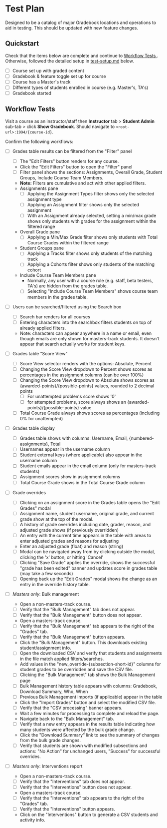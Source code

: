 # Test Plan

Designed to be a catalog of major Gradebook locations and operations to aid in testing. This should be updated with new feature changes.

## Quickstart

Check that the items below are complete and continue to [Workflow Tests
](#workflow-tests). Otherwise, followed the detailed setup in [test-setup.md](./test-setup.md) below.

- [ ] Course set up with graded content
- [ ] Gradebook & feature toggle set up for course
- [ ] Course has a Master's track
- [ ] Different types of students enrolled in course (e.g. Master's, TA's)
- [ ] Gradebook started

## Workflow Tests

Visit a course as an instructor/staff then **Instructor** tab > **Student Admin** sub-tab > click **Show Gradebook**. Should navigate to `<root-url>:1994/{course-id}`.

Confirm the following workflows:

- [ ] Grades table results can be filtered from the "Filter" panel
    - [ ] The "Edit Filters" button renders for any course.
    - Click the "Edit Filters" button to open the "Filter" panel
    - [ ] Filter panel shows the sections: Assignments, Overall Grade, Student Groups, Include Course Team Members.
    - **Note:** Filters are cumulative and act with other applied filters.
    - Assignments pane
        - [ ] Applying the Assignment Types filter shows only the selected assignment type
        - [ ] Applying an Assignment filter shows only the selected assignment
        - [ ] With an Assignment already selected, setting a min/max grade shows only students with grades for the assignment within the filtered range
    - Overall Grade pane
        - [ ] Applying a Min/Max Grade filter shows only students with Total Course Grades within the filtered range
    - Student Groups pane
        - [ ] Applying a Tracks filter shows only students of the matching track
        - [ ] Applying a Cohorts filter shows only students of the matching cohort
    - Include Course Team Members pane
        - Normally, any user with a course role (e.g. staff, beta testers, TA's) are hidden from the grades table.
        - [ ] Selecting "Include Course Team Members" shows course team members in the grades table.

- [ ] Users can be searched/filtered using the Search box
    - [ ] Search bar renders for all courses
    - [ ] Entering characters into the searchbox filters students on top of already applied filters.
    - Note: characters can appear anywhere in a name or email, even though emails are only shown for masters-track students. It doesn't appear that search actually works for student keys.

- [ ] Grades table "Score View"
    - [ ] Score View selector renders with the options: Absolute, Percent
    - [ ] Changing the Score View dropdown to Percent shows scores as percentages in the assignment columns (can be over 100%)
    - [ ] Changing the Score View dropdown to Absolute shows scores as {awarded-points}/{possible-points} values, rounded to 2 decimal points
        - [ ] For unattempted problems score shows '0'
        - [ ] for attempted problems, score always shows an {awarded-points}/{possible-points} value
    - [ ] Total Course Grade always shows scores as percentages (including 0% for unattempted)

- [ ] Grades table display
    - [ ] Grades table shows with columns: Username, Email, {numbered-assignments}, Total
    - [ ] Usernames appear in the username column
    - [ ] Student external keys (where applicable) also appear in the username column
    - [ ] Student emails appear in the email column (only for masters-track students)
    - [ ] Assignment scores show in assignment columns
    - [ ] Total Course Grade shows in the Total Course Grade column

- [ ] Grade overrides
    - [ ] Clicking on an assignment score in the Grades table opens the "Edit Grades" modal
    - [ ] Assignment name, student username, original grade, and current grade show at the top of the modal.
    - [ ] A history of grade overrides including date, grader, reason, and adjusted grade shows (if previously overridden)
    - [ ] An entry with the current time appears in the table with areas to enter adjusted grades and reasons for adjusting
    - Enter an adjusted grade (float) and reason (string)
    - [ ] Modal can be navigated away from by clicking outside the modal, clicking the 'x' button, or hitting 'Cancel'
    - [ ] Clicking "Save Grade" applies the override, shows the successful "grade has been edited" banner and updates score in grades table (may take a few seconds)
    - [ ] Opening back up the "Edit Grades" modal shows the change as an entry in the override history table.

- [ ] *Masters only*: Bulk management
    - Open a non-masters-track course.
    - [ ] Verify that the "Bulk Management" tab does not appear.
    - [ ] Verify that the "Bulk Management" button does not appear.
    - Open a masters-track course.
    - [ ] Verify that the "Bulk Management" tab appears to the right of the "Grades" tab.
    - [ ] Verify that the "Bulk Management" button appears.
    - Click the "Bulk Management" button. This downloads existing student/assignment info.
    - [ ] Open the downloaded CSV and verify that students and assignments in the file match applied filters/searches.
    - Add values in the "new_override-{subsection-short-id}" columns for student grades to be overridden and save the CSV file.
    - [ ] Clicking the "Bulk Management" tab shows the Bulk Management page
    - [ ] Bulk Management history table appears with columns: Gradebook, Download Summary, Who, When
    - [ ] Previous Bulk Management imports (if applicable) appear in the table
    - Click the "Import Grades" button and select the modified CSV file.
    - [ ] Verify that the "CSV processing" banner appears.
    - Wait a few minutes for processing to complete and reload the page.
    - Navigate back to the "Bulk Management" tab.
    - [ ] Verify that a new entry appears in the results table indicating how many students were affected by the bulk grade change.
    - Click the "Download Summary" link to see the summary of changes from the bulk grade changes.
    - [ ] Verify that students are shown with modified subsections and actions: "No Action" for unchanged users, "Success" for successful overrides.

- [ ] *Masters only*: Interventions report
    - Open a non-masters-track course.
    - [ ] Verify that the "Interventions" tab does not appear.
    - [ ] Verify that the "Interventions" button does not appear.
    - Open a masters-track course.
    - [ ] Verify that the "Interventions" tab appears to the right of the "Grades" tab.
    - [ ] Verify that the "Interventions" button appears.
    - Click on the "Interventions" button to generate a CSV students and activity info.
